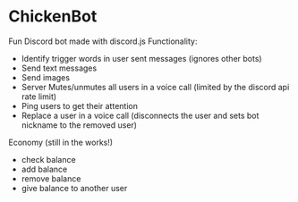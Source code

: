 # ChickenBot
Fun Discord bot made with discord.js
Functionality:
+ Identify trigger words in user sent messages (ignores other bots)
+ Send text messages
+ Send images
+ Server Mutes/unmutes all users in a voice call (limited by the discord api rate limit)
+ Ping users to get their attention
+ Replace a user in a voice call (disconnects the user and sets bot nickname to the removed user)

Economy (still in the works!)
+ check balance
+ add balance
+ remove balance
+ give balance to another user
